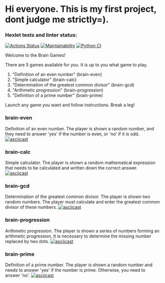 # Hi everyone. This is my first project, dont judge me strictly=). 

### Hexlet tests and linter status:
[![Actions Status](https://github.com/zenvener/python-project-lvl1/workflows/hexlet-check/badge.svg)](https://github.com/zenvener/python-project-lvl1/actions)
[![Maintainability](https://api.codeclimate.com/v1/badges/a99a88d28ad37a79dbf6/maintainability)](https://codeclimate.com/github/zenvener/python-project-lvl1)
[![Python CI](https://github.com/zenvener/python-project-lvl1/workflows/Python%20CI/badge.svg)](https://github.com/zenvener/python-project-lvl1/actions)

Welcome to the Brain Games!

There are 5 games available for you. It is up to you what game to play.
1. "Definition of an even number" (brain-even)
2. "Simple calculator" (brain-calc)
3. "Determination of the greatest common divisor" (brain-gcd)
4. "Arithmetic progression" (brain-progression)
5. "Definition of a prime number" (brain-prime)

Launch any game you want and follow instructions. Break a leg!

### brain-even
Definition of an even number. The player is shown a random number, and they need to answer 'yes' if the number is even, or 'no' if it is odd.
[![asciicast](https://asciinema.org/a/LKdT54Ak6NoBmofjt5fdyfBKy.svg)](https://asciinema.org/a/LKdT54Ak6NoBmofjt5fdyfBKy)

### brain-calc
Simple calculator. The player is shown a random mathematical expression that needs to be calculated and written down the correct answer.
[![asciicast](https://asciinema.org/a/qpXoFC6LPZ6CGioAtVXRNOISw.svg)](https://asciinema.org/a/qpXoFC6LPZ6CGioAtVXRNOISw)

### brain-gcd
Determination of the greatest common divisor. The player is shown two random numbers. The player must calculate and enter the greatest common divisor of these numbers.
[![asciicast](https://asciinema.org/a/KpHaCEf0J2SBWR8cYJoCP92f9.svg)](https://asciinema.org/a/KpHaCEf0J2SBWR8cYJoCP92f9)

### brain-progression
Arithmetic progression. The player is shown a series of numbers forming an arithmetic progression. It is necessary to determine the missing number replaced by two dots.
[![asciicast](https://asciinema.org/a/VowST5DW8PI77NRy96mmJgjrd.svg)](https://asciinema.org/a/VowST5DW8PI77NRy96mmJgjrd)

### brain-prime
Definition of a prime number. The player is shown a random number and needs to answer 'yes' if the number is prime. Otherwise, you need to answer 'no'.
[![asciicast](https://asciinema.org/a/WLnznf1EljdD0GxGkt7kjpzV2.svg)](https://asciinema.org/a/WLnznf1EljdD0GxGkt7kjpzV2)
